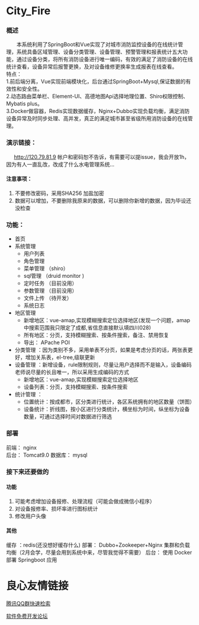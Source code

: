 # City_Fire
### 概述
&ensp;&ensp;&ensp;&ensp;本系统利用了SpringBoot和Vue实现了对城市消防监控设备的在线统计管理，系统具备区域管理、设备分类管理、设备管理、预警管理和报表统计五大功能，通过设备分类，将所有消防设备进行唯一编码，有效的满足了消防设备的在线统计查看，设备异常后报警更换，及对设备维修更换率生成报表在线查看。  
特点：  
1.前后端分离，Vue实现前端模块化，后台通过SpringBoot+Mysql,保证数据的有效性和安全性。  
2.动态路由菜单栏、Element-UI、高德地图Api选择地理位置、Shiro权限控制、Mybatis plus。   
3.Docker做容器，Redis实现数据缓存，Nginx+Dubbo实现负载均衡，满足消防设备异常及时同步处理、高并发，真正的满足城市甚至省级所用消防设备的在线管理。  
### 演示链接：
&ensp;&ensp;&ensp;http://120.79.81.9  帐户和密码恕不告诉，有需要可以提issue，我会开放1h，因为有人一直乱改，改成了什么水电管理系统...
#### 注意事项：
1. 不要修改密码，采用SHA256 加盐加密
2. 数据可以增加，不要删除我原来的数据，可以删除你新增的数据，因为毕设还没检查

### 功能：
- 首页
- 系统管理
  - 用户列表
  - 角色管理 
  - 菜单管理 （shiro）
  - sql管理 （druid monitor )
  - 定时任务 （目前没用）
  - 参数管理 （目前没用）
  - 文件上传 （待开发）
  - 系统日志 
- 地区管理
  - 新增地区：vue-amap,实现模糊搜索定位选择地区(发现一个问题，amap中搜索范围我只限定了成都,省信息直接默认填四川028)
  - 所有地区：分页，支持模糊搜索、按条件搜索，备注、禁用恢复
  - 导出：    APache POI
- 分类管理 ：因为类别不多，采用单表不分页，如果是考虑分页的话，两张表更好，增加关系表，el-tree,级联更新
- 设备管理 ：新增设备，rule限制规则，尽量让用户选择而不是输入，设备编码老师说尽量的长且唯一，所以采用生成编码的方式
  - 新增地区：vue-amap,实现模糊搜索定位选择地区
  - 设备列表：分页，支持模糊搜索、按条件搜索
- 统计管理 ：
  - 位置统计：按成都市，区分类进行统计，各区系统拥有的地区数量（饼图）
  - 设备统计：折线图，按小区进行分类统计，横坐标为时间，纵坐标为设备数量，可通过选择时间对数据进行筛选

### 部署
前端： nginx  
后台： Tomcat9.0
数据库： mysql

### 接下来还要做的
#### 功能
1. 可能考虑增加设备报修、处理流程（可能会做成微信小程序）
2. 对设备报修率、损坏率进行图标统计
3. 修改用户头像
#### 其他
缓存 ：redis(还没想好缓存什么) 
部署： Dubbo+Zookeeper+Nginx 集群和负载均衡（2月会学，尽量会用到系统中来，尽管我觉得不需要） 
后台： 使用 Docker 部署 Springboot 应用 


 # 良心友情链接

[腾讯QQ群快速检索](http://u.720life.cn/s/8cf73f7c)

[软件免费开发论坛](http://u.720life.cn/s/bbb01dc0)
